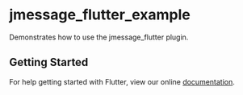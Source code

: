 # jmessage_flutter_example

Demonstrates how to use the jmessage_flutter plugin.

## Getting Started

For help getting started with Flutter, view our online
[documentation](https://flutter.io/).
